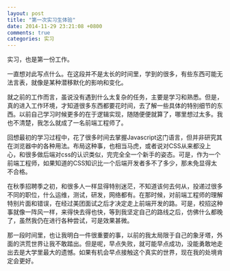 ```yaml
---
layout: post
title: "第一次实习生体验"
date: 2014-11-29 23:21:08 +0800
comments: true
categories: 实习
---
```


实习，也是第一份工作。

一直想对此写点什么。在这段并不是太长的时间里，学到的很多，有些东西可能无法言表，就像是某种潜移默化的影响和变化。


就之前的工作而言，虽说没有遇到什么太复杂的任务，主要是学习和熟悉。但是，真的进入工作环境，才知道很多东西都要花时间，去了解一些具体的特别细节的东西。以前自己学习时候更多的在于逻辑实现，随随便便就算了，哪里想过太多。我也不清楚，我怎么就成了一名前端工程师了。

<!-- more -->

回想最初的学习过程中，花了很多时间去掌握Javascript这门语言，但并非研究其在浏览器中的各种用法。布局这种事，也相当马虎，或者说对CSS从来都没上心，和很多做后端对css的认识类似，完完全全一个新手的姿态。可是，作为一个前端工程师，如果知道的CSS知识比一个后端开发者多不了多少，那未免显得太不合格。

在秋季招聘季之初，和很多人一样显得特别迷茫，不知道该何去何从，投递过很多不同的职位，什么运维，测试，研发，网络都有。在那时候，对前端工程师的理解特别片面和错误，在经过美团面试之后才决定走上前端开发的路。可是，校招这种事就像一阵风一样，来得快去得也快，等到我坚定自己的路线之后，仿佛什么都晚了，虽然我仍在进行各种尝试，可是效果甚微。

那一段时间里，也让我明白一件很重要的事，以前的我太局限于自己的象牙塔，外面的洪荒世界让我不敢踏出。但是呢，早点失败，就可能早点成功，没能勇敢地走出去是大学里最大的遗憾。如果有机会早点接触这个真实的世界，现在我的处境肯定会更好。
